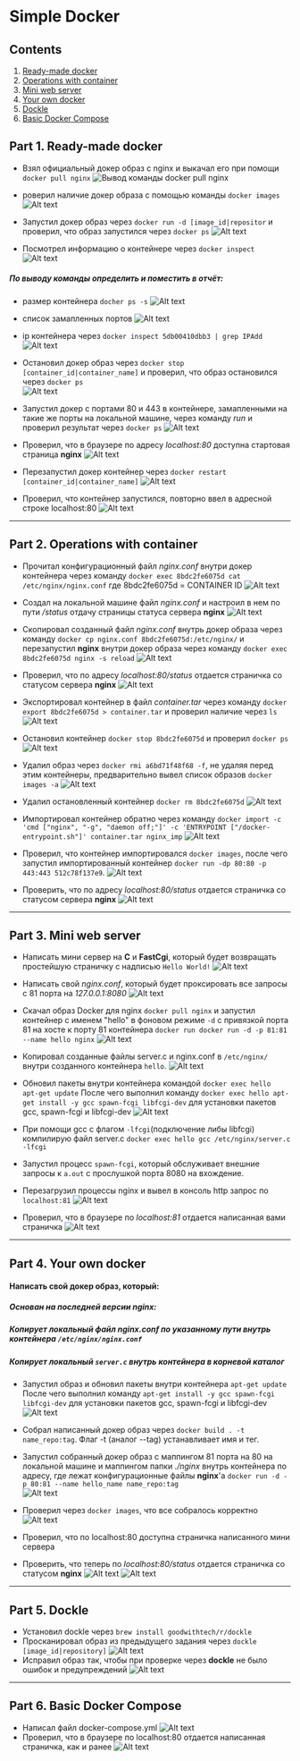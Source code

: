 # Simple Docker
## Contents 
   1. [Ready-made docker](#part-1-ready-made-docker)
   2. [Operations with container](#part-2-operations-with-container) 
   3. [Mini web server](#part-3-mini-web-server)
   4. [Your own docker](#part-4-your-own-docker)
   5. [Dockle](#part-5-dockle)
   6. [Basic Docker Compose](#part-6-basic-docker-compose)


## Part 1. Ready-made docker
- Взял официальный докер образ с nginx и выкачал его при помощи `docker pull nginx`
   ![Вывод команды docker pull nginx](/Screen/1.png)

- роверил наличие докер образа с помощью команды `docker images`
  ![Alt text](/Screen/2.png)

- Запустил докер образ через `docker run -d [image_id|repositor` и проверил, что образ запустился через `docker ps` 
![Alt text](/Screen/3.png) 
  
- Посмотрел информацию о контейнере через `docker inspect`
   ![Alt text](/Screen/4.png)

##### По выводу команды определить и поместить в отчёт:  
- размер контейнера `docher ps -s`
   ![Alt text](/Screen/5.png) 
- список замапленных портов
   ![Alt text](/Screen/6.png)
- ip контейнера через `docker inspect 5db00410dbb3 | grep IPAdd`
   ![Alt text](/Screen/7.png)

- Остановил докер образ через `docker stop [container_id|container_name]` и проверил, что образ остановился через `docker ps`  
   ![Alt text](/Screen/8.png)
- Запустил докер с портами 80 и 443 в контейнере, замапленными на такие же порты на локальной машине, через команду *run* и проверил результат через `docker ps`
![Alt text](/Screen/9.png)

- Проверил, что в браузере по адресу *localhost:80* доступна стартовая страница **nginx**
   ![Alt text](/Screen/10.png)

- Перезапустил докер контейнер через `docker restart [container_id|container_name]`
   ![Alt text](/Screen/11.png)

- Проверил, что контейнер запустился, повторно ввел в адресной строке localhost:80
   ![Alt text](/Screen/12.png)
___

## Part 2. Operations with container
- Прочитал конфигурационный файл *nginx.conf* внутри докер контейнера через команду `docker exec 8bdc2fe6075d cat /etc/nginx/nginx.conf` где 8bdc2fe6075d = CONTAINER ID
   ![Alt text](/Screen/13.png)

- Создал на локальной машине файл *nginx.conf* и настроил в нем по пути */status* отдачу страницы статуса сервера **nginx** 
   ![Alt text](/Screen/14.png)

- Скопировал созданный файл *nginx.conf* внутрь докер образа через команду `docker cp nginx.conf 8bdc2fe6075d:/etc/nginx/` и перезапустил **nginx** внутри докер образа через команду `docker exec 8bdc2fe6075d nginx -s reload`
   ![Alt text](/Screen/15.png)

- Проверил, что по адресу *localhost:80/status* отдается страничка со статусом сервера **nginx**
   ![Alt text](/Screen/16.png)

- Экспортировал контейнер в файл *container.tar* через команду `docker export 8bdc2fe6075d > container.tar` и проверил наличие через `ls`  
   ![Alt text](/Screen/17.png)

- Остановил контейнер `docker stop 8bdc2fe6075d` и проверил `docker ps`
   ![Alt text](/Screen/18.png)

- Удалил образ через `docker rmi a6bd71f48f68 -f`, не удаляя перед этим контейнеры, предварительно вывел список образов `docker images -a`
   ![Alt text](/Screen/19.png)

- Удалил остановленный контейнер `docker rm 8bdc2fe6075d`
   ![Alt text](/Screen/20.png)

- Импортировал контейнер обратно через команду `docker import -c 'cmd ["nginx", "-g", "daemon off;"]' -c 'ENTRYPOINT ["/docker-entrypoint.sh"]' container.tar nginx_imp`
   ![Alt text](/Screen/21.png)

- Проверил, что контейнер импортировался  `docker images`, после чего запустил импортированный контейнер `docker run -dp 80:80 -p 443:443 512c78f137e9`.
   ![Alt text](/Screen/22.png)

- Проверить, что по адресу *localhost:80/status* отдается страничка со статусом сервера **nginx** 
   ![Alt text](/Screen/23.png)
___

## Part 3. Mini web server
- Написать мини сервер на **C** и **FastCgi**, который будет возвращать простейшую страничку с надписью `Hello World!`
   ![Alt text](/Screen/24.png)
- Написать свой *nginx.conf*, который будет проксировать все запросы с 81 порта на *127.0.0.1:8080* 
   ![Alt text](/Screen/25.png)
- Cкачал образ Docker для nginx `docker pull nginx` и запустил контейнер с именем "hello" в фоновом режиме `-d` с привязкой порта 81 на хосте к порту 81 контейнера `docker run docker run -d -p 81:81 --name hello nginx` 
![Alt text](/Screen/26.png)
- Копировал созданные файлы server.c и nginx.conf в `/etc/nginx/` внутри созданного контейнера `hello`.
   ![Alt text](/Screen/27.png)

- Обновил пакеты внутри контейнера командой `docker exec hello apt-get update` После чего выполнил команду `docker exec hello apt-get install -y gcc spawn-fcgi libfcgi-dev` для установки пакетов gcc, spawn-fcgi и libfcgi-dev 
   ![Alt text](/Screen/28.png)

- При помощи gcc с флагом `-lfcgi`(подключение либы libfcgi) компилирую файл server.c `docker exec hello gcc /etc/nginx/server.c -lfcgi`
- Запустил процесс `spawn-fcgi`, который обслуживает внешние запросы к `a.out` с прослушкой порта 8080 на вхождение.
- Перезагрузил процессы nginx и вывел в консоль http запрос по `localhost:81`
   ![Alt text](/Screen/30.png)
- Проверил, что в браузере по *localhost:81* отдается написанная вами страничка
   ![Alt text](/Screen/29.png)
---
## Part 4. Your own docker
#### Написать свой докер образ, который: 
##### Основан на последней версии nginx:
##### Копирует локальный файл nginx.conf по указанному пути внутрь контейнера `/etc/nginx/nginx.conf`
##### Копирует локальный `server.c` внутрь контейнера в корневой каталог
- Запустил образ и обновил пакеты внутри контейнера  `apt-get update` После чего выполнил команду `apt-get install -y gcc spawn-fcgi libfcgi-dev` для установки пакетов gcc, spawn-fcgi и libfcgi-dev 
   ![Alt text](/Screen/31.png)

- Собрал написанный докер образ через `docker build . -t name_repo:tag`. Флаг -t (аналог --tag) устанавливает имя и тег.
-  Запустил собранный докер образ с маппингом 81 порта на 80 на локальной машине и маппингом папки *./nginx* внутрь контейнера по адресу, где лежат конфигурационные файлы **nginx**'а `docker run -d -p 80:81 --name hello_name name_repo:tag`  
   ![Alt text](/Screen/32.png)
- Проверил через `docker images`, что все собралось корректно
   ![Alt text](/Screen/33.png)

- Проверил, что по localhost:80 доступна страничка написанного мини сервера
- Проверить, что теперь по *localhost:80/status* отдается страничка со статусом **nginx**
   ![Alt text](/Screen/34.png)
   ![Alt text](/Screen/35.png)
____

## Part 5. **Dockle**
- Установил dockle через `brew install goodwithtech/r/dockle`
- Просканировал образ из предыдущего задания через `dockle [image_id|repository]`
   ![Alt text](/Screen/36.png)
- Исправил образ так, чтобы при проверке через **dockle** не было ошибок и предупреждений
   ![Alt text](/Screen/37.png)
____

## Part 6. Basic **Docker Compose**
- Написал файл docker-compose.yml
   ![Alt text](/Screen/38.png)
- Проверил, что в браузере по localhost:80 отдается написанная  страничка, как и ранее
![Alt text](/Screen/39.png)

